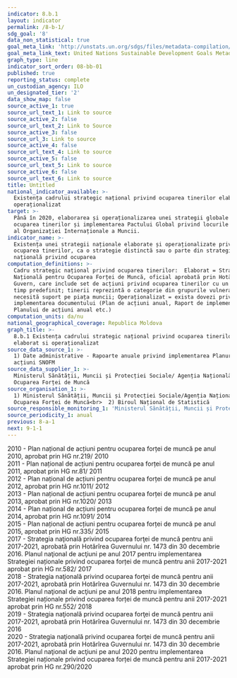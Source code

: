 ```yaml
---
indicator: 8.b.1
layout: indicator
permalink: /8-b-1/
sdg_goal: '8'
data_non_statistical: true
goal_meta_link: 'http://unstats.un.org/sdgs/files/metadata-compilation/Metadata-Goal-8.pdf'
goal_meta_link_text: United Nations Sustainable Development Goals Metadata (pdf 525kB)
graph_type: line
indicator_sort_order: 08-bb-01
published: true
reporting_status: complete
un_custodian_agency: ILO
un_designated_tier: '2'
data_show_map: false
source_active_1: true
source_url_text_1: Link to source
source_active_2: false
source_url_text_2: Link to Source
source_active_3: false
source_url_3: Link to source
source_active_4: false
source_url_text_4: Link to source
source_active_5: false
source_url_text_5: Link to source
source_active_6: false
source_url_text_6: Link to source
title: Untitled
national_indicator_available: >-
  Existența cadrului strategic național privind ocuparea tinerilor elaborat si
  operaționalizat
target: >-
  Până în 2020, elaborarea și operaționalizarea unei strategii globale pentru
  ocuparea tinerilor și implementarea Pactului Global privind locurile de muncă
  al Organizației Internaționale a Muncii.
indicator_name: >-
  Existența unei strategii naționale elaborate și operaționalizate privind
  ocuparea tinerilor, ca o strategie distinctă sau o parte din strategia
  națională privind ocuparea
computation_definitions: >-
  Cadru strategic național privind ocuparea tinerilor:  Elaborat = Strategia
  Națională pentru Ocuparea Forței de Muncă, oficial aprobată prin Hotărâre de
  Guvern, care include set de acțiuni privind ocuparea tinerilor cu un cadru de
  timp predefinit; tinerii reprezintă o categorie din grupurile vulnerabile care
  necesită suport pe piața muncii; Operaționalizat = exista dovezi privind
  implementarea documentului (Plan de acțiuni anual, Raport de implementare a
  Planului de acțiuni anual etc.)
computation_units: da/nu
national_geographical_coverage: Republica Moldova
graph_title: >-
  8.b.1 Existența cadrului strategic național privind ocuparea tinerilor
  elaborat si operaționalizat
source_data_source_1: >-
  1) Date administrative - Rapoarte anuale privind implementarea Planurilor de
  acțiuni SNOFM
source_data_supplier_1: >-
  Ministerul Sănătății, Muncii și Protecției Sociale/ Agenția Națională pentru
  Ocuparea Forței de Muncă
source_organisation_1: >-
  1) Ministerul Sănătății, Muncii și Protecției Sociale/Agenția Națională pentru
  Ocuparea Forței de Muncă<br>  2) Biroul Național de Statistică
source_responsible_monitoring_1: 'Ministerul Sănătății, Muncii și Protecției Sociale'
source_periodicity_1: anual
previous: 8-a-1
next: 9-1-1
---
```

2010 - Plan național de acțiuni pentru ocuparea forței de muncă pe anul 2010, aprobat prin HG nr.219/ 2010<br>
2011 - Plan național de acțiuni pentru ocuparea forței de muncă pe anul 2011, aprobat prin HG nr.81/ 2011<br>
2012 - Plan național de acțiuni pentru ocuparea forței de muncă pe anul 2012, aprobat prin HG nr.1011/ 2012<br>
2013 - Plan național de acțiuni pentru ocuparea forței de muncă pe anul 2013, aprobat prin HG nr.1020/ 2013<br>
2014 - Plan național de acțiuni pentru ocuparea forței de muncă pe anul 2014, aprobat prin HG nr.1091/ 2014<br>
2015 - Plan național de acțiuni pentru ocuparea forței de muncă pe anul 2015, aprobat prin HG nr.335/ 2015<br>
2017 - Strategia naţională privind ocuparea forţei de muncă pentru anii 2017-2021, aprobată prin Hotărîrea Guvernului nr. 1473 din 30 decembrie 2016. Planul naţional de acţiuni pe anul 2017 pentru implementarea Strategiei naționale privind ocuparea forței de muncă pentru anii 2017-2021 aprobat prin HG nr.582/ 2017<br>
2018 - Strategia naţională privind ocuparea forţei de muncă pentru anii 2017-2021, aprobată prin Hotărîrea Guvernului nr. 1473 din 30 decembrie 2016.  Planul naţional de acţiuni pe anul 2018 pentru implementarea Strategiei naționale privind ocuparea forței de muncă pentru anii 2017-2021 aprobat prin HG nr.552/ 2018<br>
2019 - Strategia naţională privind ocuparea forţei de muncă pentru anii 2017-2021, aprobată prin Hotărîrea Guvernului nr. 1473 din 30 decembrie 2016 <br>
2020 - Strategia naţională privind ocuparea forţei de muncă pentru anii 2017-2021, aprobată prin Hotărîrea Guvernului nr. 1473 din 30 decembrie 2016.  Planul naţional de acţiuni pe anul 2020 pentru implementarea Strategiei naționale privind ocuparea forței de muncă pentru anii 2017-2021 aprobat prin HG nr.290/2020

